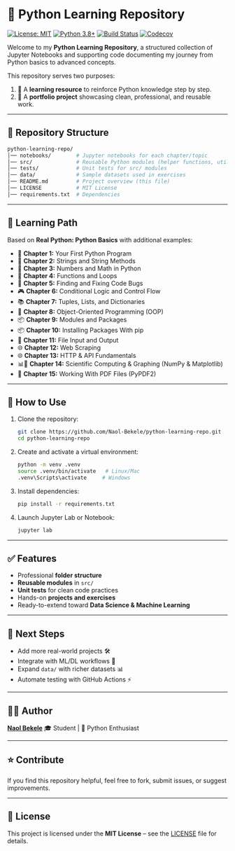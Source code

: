# 🐍 Python Learning Repository

[![License: MIT](https://img.shields.io/badge/License-MIT-yellow.svg)](https://opensource.org/licenses/MIT)
[![Python 3.8+](https://img.shields.io/badge/python-3.8%2B-blue.svg)](https://www.python.org/downloads/)
[![Build Status](https://github.com/Naol-Bekele/python-learning-repo/actions/workflows/python-tests.yml/badge.svg)](https://github.com/Naol-Bekele/python-learning-repo/actions)
[![Codecov](https://codecov.io/gh/Naol-Bekele/python-learning-repo/branch/main/graph/badge.svg)](https://codecov.io/gh/Naol-Bekele/python-learning-repo)

Welcome to my **Python Learning Repository**, a structured collection of Jupyter Notebooks and supporting code documenting my journey from Python basics to advanced concepts.

This repository serves two purposes:

1. 📘 A **learning resource** to reinforce Python knowledge step by step.
2. 💼 A **portfolio project** showcasing clean, professional, and reusable work.

---

## 📂 Repository Structure

```bash
python-learning-repo/
│── notebooks/        # Jupyter notebooks for each chapter/topic
│── src/              # Reusable Python modules (helper functions, utilities, etc.)
│── tests/            # Unit tests for src/ modules
│── data/             # Sample datasets used in exercises
│── README.md         # Project overview (this file)
│── LICENSE           # MIT License
│── requirements.txt  # Dependencies
```

---

## 📖 Learning Path

Based on **Real Python: Python Basics** with additional examples:

* 🐍 **Chapter 1:** Your First Python Program
* 📖 **Chapter 2:** Strings and String Methods
* 🔢 **Chapter 3:** Numbers and Math in Python
* 🔄 **Chapter 4:** Functions and Loops
* 🐛 **Chapter 5:** Finding and Fixing Code Bugs
* 🎮 **Chapter 6:** Conditional Logic and Control Flow
* 📚 **Chapter 7:** Tuples, Lists, and Dictionaries
* 🐍 **Chapter 8:** Object-Oriented Programming (OOP)
* 📦 **Chapter 9:** Modules and Packages
* 📦 **Chapter 10:** Installing Packages With pip
* 📁 **Chapter 11:** File Input and Output
* 🌐 **Chapter 12:** Web Scraping
* 🌐 **Chapter 13:** HTTP & API Fundamentals
* 📊🔬 **Chapter 14:** Scientific Computing & Graphing (NumPy & Matplotlib)
* 📑 **Chapter 15:** Working With PDF Files (PyPDF2)

---

## 🚀 How to Use

1. Clone the repository:

   ```bash
   git clone https://github.com/Naol-Bekele/python-learning-repo.git
   cd python-learning-repo
   ```

2. Create and activate a virtual environment:

   ```bash
   python -m venv .venv
   source .venv/bin/activate   # Linux/Mac
   .venv\Scripts\activate     # Windows
   ```

3. Install dependencies:

   ```bash
   pip install -r requirements.txt
   ```

4. Launch Jupyter Lab or Notebook:

   ```bash
   jupyter lab
   ```

---

## ✅ Features

* Professional **folder structure**
* **Reusable modules** in `src/`
* **Unit tests** for clean code practices
* Hands-on **projects and exercises**
* Ready-to-extend toward **Data Science & Machine Learning**

---

## 📌 Next Steps

* Add more real-world projects 🛠️
* Integrate with ML/DL workflows 🤖
* Expand `data/` with richer datasets 📊
* Automate testing with GitHub Actions ⚡

---

## 👨‍💻 Author

[**Naol Bekele**](https://github.com/Naol-Bekele)
🎓 Student | 🐍 Python Enthusiast

---

## ⭐ Contribute

If you find this repository helpful, feel free to fork, submit issues, or suggest improvements.

---

## 📜 License

This project is licensed under the **MIT License** – see the [LICENSE](LICENSE) file for details.